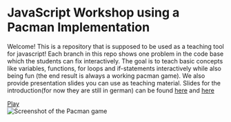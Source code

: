 JavaScript Workshop using a Pacman Implementation
=====================================

Welcome! 
This is a repository that is supposed to be used as a teaching tool for javascript!
Each branch in this repo shows one problem in the code base which the students can fix interactively.
The goal is to teach basic concepts like variables, functions, for loops and if-statements interactively while also being fun (the end result is always a working pacman game).
We also provide presentation slides you can use as teaching material.
Slides for the introduction(for now they are still in german) can be found [here](https://docs.google.com/presentation/d/1q9fJFV1qtXJLxE2v2TH3edGnlfD2hmvqa_0ILhPj6kk/edit?usp=sharing) and [here](https://docs.google.com/presentation/d/1fmqR0JnGWzjMxeG88iPnUuziESTq3_zuCdRXopszSX4/edit?usp=sharing)

[Play](http://newagebegins.github.com/pacman/Pacman.html)  
![Screenshot of the Pacman game](screenshot.jpg)
